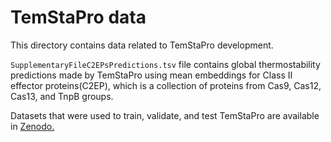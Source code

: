 # TemStaPro data

This directory contains data related to TemStaPro development.

`SupplementaryFileC2EPsPredictions.tsv` file contains global 
thermostability predictions made by TemStaPro using mean embeddings 
for Class II effector proteins(C2EP), which is a collection of 
proteins from Cas9, Cas12, Cas13, and TnpB groups.

Datasets that were used to train, validate, and test TemStaPro are 
available in  [Zenodo.](https://doi.org/10.5281/zenodo.7743638) 
 
